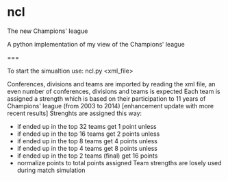 ncl
===

The new Champions' league

A python implementation of my view of the Champions' league 

===

To start the simualtion use:
 ncl.py <xml_file>

Conferences, divisions and teams are imported by reading the xml file, an even number of conferences, divisions and teams is expected
Each team is assigned a strength which is based on their participation to 11 years of Champions' league (from 2003 to 2014) 
 [enhancement update with more recent results]
Strenghts are assigned this way:
 - if ended up in the top 32 teams get 1 point unless
 - if ended up in the top 16 teams get 2 points unless
 - if ended up in the top 8 teams get 4 points unless
 - if ended up in the top 4 teams get 8 points unless
 - if ended up in the top 2 teams (final) get 16 points
 - normalize points to total points assigned
Team strengths are losely used during match simulation


